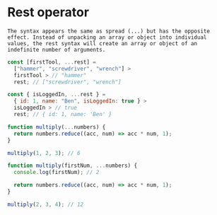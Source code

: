 # Rest operator

`The syntax appears the same as spread (...) but has the opposite effect. Instead of unpacking an array or object into individual values, the rest syntax will create an array or object of an indefinite number of arguments.`

```js
const [firstTool, ...rest] =
  ["hammer", "screwdriver", "wrench"] >
  firstTool > // "hammer"
  rest; // ["screwdriver", "wrench"]

const { isLoggedIn, ...rest } =
  { id: 1, name: "Ben", isLoggedIn: true } >
  isLoggedIn > // true
  rest; // { id: 1, name: 'Ben' }
```

```js
function multiply(...numbers) {
  return numbers.reduce((acc, num) => acc * num, 1);
}

multiply(1, 2, 3); // 6
```

```js
function multiply(firstNum, ...numbers) {
  console.log(firstNum); // 2

  return numbers.reduce((acc, num) => acc * num, 1);
}

multiply(2, 3, 4); // 12
```
